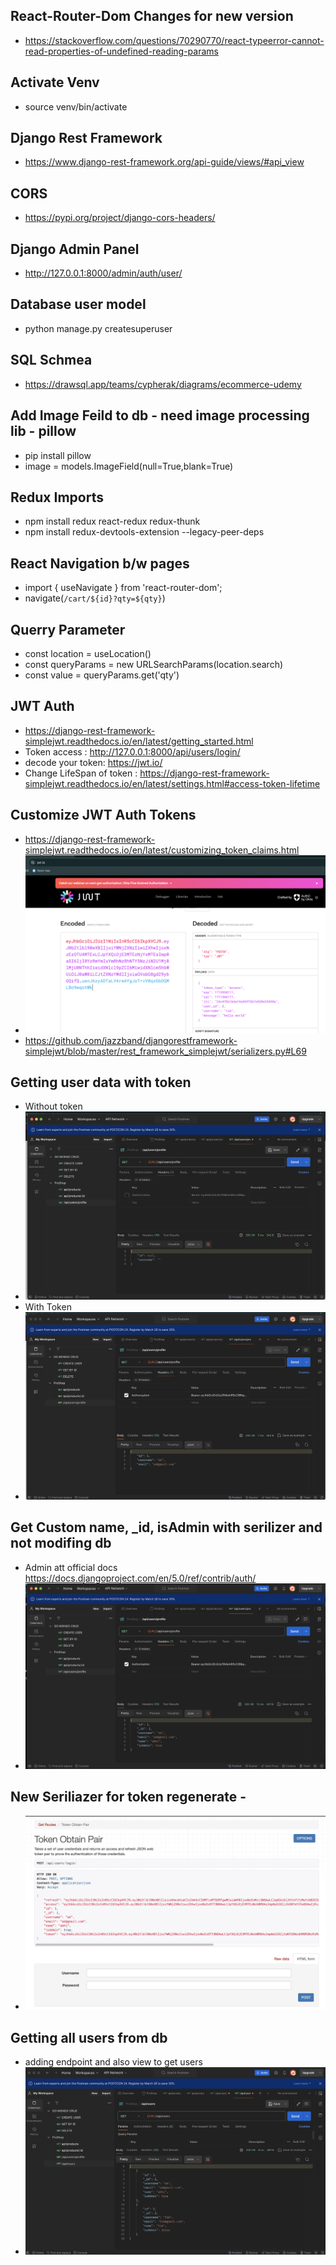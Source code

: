 ## React-Router-Dom Changes for new version 
- https://stackoverflow.com/questions/70290770/react-typeerror-cannot-read-properties-of-undefined-reading-params

## Activate Venv
- source venv/bin/activate

## Django Rest Framework
- https://www.django-rest-framework.org/api-guide/views/#api_view

## CORS
- https://pypi.org/project/django-cors-headers/

## Django Admin Panel
- http://127.0.0.1:8000/admin/auth/user/

## Database user model
- python manage.py createsuperuser

## SQL Schmea 
- https://drawsql.app/teams/cypherak/diagrams/ecommerce-udemy

## Add Image Feild to db - need image processing lib - pillow
- pip install pillow
- image = models.ImageField(null=True,blank=True)

## Redux Imports
- npm install redux react-redux  redux-thunk 
- npm install redux-devtools-extension --legacy-peer-deps     

## React Navigation b/w pages
- import { useNavigate } from 'react-router-dom';
- navigate(`/cart/${id}?qty=${qty}`) 

## Querry Parameter 
- const location = useLocation()
- const queryParams = new URLSearchParams(location.search)
- const value = queryParams.get('qty')

## JWT Auth 
- https://django-rest-framework-simplejwt.readthedocs.io/en/latest/getting_started.html
- Token access : http://127.0.0.1:8000/api/users/login/
- decode your token: https://jwt.io/
- Change LifeSpan of token : https://django-rest-framework-simplejwt.readthedocs.io/en/latest/settings.html#access-token-lifetime

## Customize JWT Auth Tokens
- https://django-rest-framework-simplejwt.readthedocs.io/en/latest/customizing_token_claims.html
- ![img_custom_jwt_token](resources/custom_jwt_access_token.png)
- https://github.com/jazzband/djangorestframework-simplejwt/blob/master/rest_framework_simplejwt/serializers.py#L69

## Getting user data with token
- Without token
- ![Alt text](resources/postman_without_accesstoken.png)
- With Token
- ![Alt text](resources/postman_user_retrival.png)

## Get Custom name, _id, isAdmin with serilizer and not modifing db
- Admin att official docs https://docs.djangoproject.com/en/5.0/ref/contrib/auth/
- ![postmanimg](resources/custom_ser.png)

## New Seriliazer for token regenerate - 
- ![Alt text](resources/newtoken.png)

## Getting all users from db
- adding endpoint and also view to get users
- ![Alt text](resources/getusersendpt.png)

